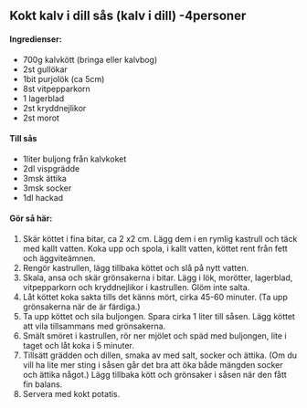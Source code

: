 ## Kokt kalv i dill sås (kalv i dill) -4personer

#### Ingredienser:

* 700g kalvkött (bringa eller kalvbog)
* 2st gullökar
* 1bit purjolök (ca 5cm)
* 8st vitpepparkorn
* 1 lagerblad
* 2st kryddnejlikor
* 2st morot

#### Till sås

* 1liter buljong från kalvkoket
* 2dl vispgrädde
* 3msk ättika
* 3msk socker
* 1dl hackad

#### Gör så här:
1. Skär köttet i fina bitar, ca 2 x2 cm. Lägg dem i en rymlig kastrull och täck med kallt
vatten. Koka upp och spola, i kallt vatten, köttet rent från fett och äggviteämnen.
2. Rengör kastrullen, lägg tillbaka köttet och slå på nytt vatten.
3. Skala, ansa och skär grönsakerna i bitar. Lägg i lök, morötter, lagerblad,
vitpepparkorn och kryddnejlikor i kastrullen. Glöm inte salta.
4. Låt köttet koka sakta tills det känns mört, cirka 45-60 minuter. (Ta upp grönsakerna
när de är färdiga.)
5. Ta upp köttet och sila buljongen. Spara cirka 1 liter till såsen. Lägg köttet att vila
tillsammans med grönsakerna.
6. Smält smöret i kastrullen, rör ner mjölet och späd med buljongen, lite i taget och låt
koka i 5 minuter.
7. Tillsätt grädden och dillen, smaka av med salt, socker och ättika. (Om du vill ha lite
mer sting i såsen går det bra att öka både mängden socker och ättika något.) Lägg
tillbaka kött och grönsaker i såsen när den fått fin balans.
8. Servera med kokt potatis.
